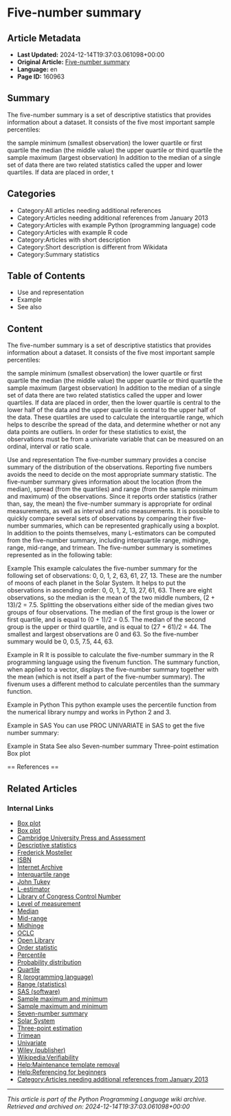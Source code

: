 # Five-number summary

## Article Metadata

- **Last Updated:** 2024-12-14T19:37:03.061098+00:00
- **Original Article:** [Five-number summary](https://en.wikipedia.org/wiki/Five-number_summary)
- **Language:** en
- **Page ID:** 160963

## Summary

The five-number summary is a set of descriptive statistics that provides information about a dataset. It consists of the five most important sample percentiles:

the sample minimum (smallest observation)
the lower quartile or first quartile
the median (the middle value)
the upper quartile or third quartile
the sample maximum (largest observation)
In addition to the median of a single set of data there are two related statistics called the upper and lower quartiles. If data are placed in order, t

## Categories

- Category:All articles needing additional references
- Category:Articles needing additional references from January 2013
- Category:Articles with example Python (programming language) code
- Category:Articles with example R code
- Category:Articles with short description
- Category:Short description is different from Wikidata
- Category:Summary statistics

## Table of Contents

- Use and representation
- Example
- See also

## Content

The five-number summary is a set of descriptive statistics that provides information about a dataset. It consists of the five most important sample percentiles:

the sample minimum (smallest observation)
the lower quartile or first quartile
the median (the middle value)
the upper quartile or third quartile
the sample maximum (largest observation)
In addition to the median of a single set of data there are two related statistics called the upper and lower quartiles. If data are placed in order, then the lower quartile is central to the lower half of the data and the upper quartile is central to the upper half of the data. These quartiles are used to calculate the interquartile range, which helps to describe the spread of the data, and determine whether or not any data points are outliers.
In order for these statistics to exist, the observations must be from a univariate variable that can be measured on an ordinal, interval or ratio scale.

Use and representation
The five-number summary provides a concise summary of the distribution of the observations. Reporting five numbers avoids the need to decide on the most appropriate summary statistic. The five-number summary gives information about the location (from the median), spread (from the quartiles) and range (from the sample minimum and maximum) of the observations. Since it reports order statistics (rather than, say, the mean) the five-number summary is appropriate for ordinal measurements, as well as interval and ratio measurements.
It is possible to quickly compare several sets of observations by comparing their five-number summaries, which can be represented graphically using a boxplot.
In addition to the points themselves, many L-estimators can be computed from the five-number summary, including interquartile range, midhinge, range, mid-range, and trimean.
The five-number summary is sometimes represented as in the following table:

Example
This example calculates the five-number summary for the following set of observations: 0, 0, 1, 2, 63, 61, 27, 13.
These are the number of moons of each planet in the Solar System.
It helps to put the observations in ascending order: 0, 0, 1, 2, 13, 27, 61, 63. There are eight observations, so the median is the mean of the two middle numbers, (2 + 13)/2 = 7.5. Splitting the observations either side of the median gives two groups of four observations. The median of the first group is the lower or first quartile, and is equal to (0 + 1)/2 = 0.5. The median of the second group is the upper or third quartile, and is equal to (27 + 61)/2 = 44.
The smallest and largest observations are 0 and 63.
So the five-number summary would be 0, 0.5, 7.5, 44, 63.

Example in R
It is possible to calculate the five-number summary in the R programming language using the fivenum function. The summary function, when applied to a vector, displays the five-number summary together with the mean (which is not itself a part of the five-number summary). The fivenum uses a different method to calculate percentiles than the summary function.

Example in Python
This python example uses the percentile function from the numerical library numpy and works in Python 2 and 3.

Example in SAS
You can use PROC UNIVARIATE in SAS to get the five number summary:

Example in Stata
See also
Seven-number summary
Three-point estimation
Box plot


== References ==

## Related Articles

### Internal Links

- [Box plot](https://en.wikipedia.org/wiki/Box_plot)
- [Box plot](https://en.wikipedia.org/wiki/Box_plot)
- [Cambridge University Press and Assessment](https://en.wikipedia.org/wiki/Cambridge_University_Press_and_Assessment)
- [Descriptive statistics](https://en.wikipedia.org/wiki/Descriptive_statistics)
- [Frederick Mosteller](https://en.wikipedia.org/wiki/Frederick_Mosteller)
- [ISBN](https://en.wikipedia.org/wiki/ISBN)
- [Internet Archive](https://en.wikipedia.org/wiki/Internet_Archive)
- [Interquartile range](https://en.wikipedia.org/wiki/Interquartile_range)
- [John Tukey](https://en.wikipedia.org/wiki/John_Tukey)
- [L-estimator](https://en.wikipedia.org/wiki/L-estimator)
- [Library of Congress Control Number](https://en.wikipedia.org/wiki/Library_of_Congress_Control_Number)
- [Level of measurement](https://en.wikipedia.org/wiki/Level_of_measurement)
- [Median](https://en.wikipedia.org/wiki/Median)
- [Mid-range](https://en.wikipedia.org/wiki/Mid-range)
- [Midhinge](https://en.wikipedia.org/wiki/Midhinge)
- [OCLC](https://en.wikipedia.org/wiki/OCLC)
- [Open Library](https://en.wikipedia.org/wiki/Open_Library)
- [Order statistic](https://en.wikipedia.org/wiki/Order_statistic)
- [Percentile](https://en.wikipedia.org/wiki/Percentile)
- [Probability distribution](https://en.wikipedia.org/wiki/Probability_distribution)
- [Quartile](https://en.wikipedia.org/wiki/Quartile)
- [R (programming language)](https://en.wikipedia.org/wiki/R_(programming_language))
- [Range (statistics)](https://en.wikipedia.org/wiki/Range_(statistics))
- [SAS (software)](https://en.wikipedia.org/wiki/SAS_(software))
- [Sample maximum and minimum](https://en.wikipedia.org/wiki/Sample_maximum_and_minimum)
- [Sample maximum and minimum](https://en.wikipedia.org/wiki/Sample_maximum_and_minimum)
- [Seven-number summary](https://en.wikipedia.org/wiki/Seven-number_summary)
- [Solar System](https://en.wikipedia.org/wiki/Solar_System)
- [Three-point estimation](https://en.wikipedia.org/wiki/Three-point_estimation)
- [Trimean](https://en.wikipedia.org/wiki/Trimean)
- [Univariate](https://en.wikipedia.org/wiki/Univariate)
- [Wiley (publisher)](https://en.wikipedia.org/wiki/Wiley_(publisher))
- [Wikipedia:Verifiability](https://en.wikipedia.org/wiki/Wikipedia:Verifiability)
- [Help:Maintenance template removal](https://en.wikipedia.org/wiki/Help:Maintenance_template_removal)
- [Help:Referencing for beginners](https://en.wikipedia.org/wiki/Help:Referencing_for_beginners)
- [Category:Articles needing additional references from January 2013](https://en.wikipedia.org/wiki/Category:Articles_needing_additional_references_from_January_2013)

---
_This article is part of the Python Programming Language wiki archive._
_Retrieved and archived on: 2024-12-14T19:37:03.061098+00:00_